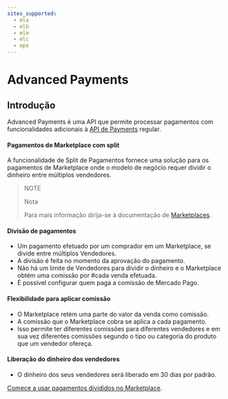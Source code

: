 ```yaml
---
sites_supported:
  - mla
  - mlb
  - mlm
  - mlc
  - mpe
---
```


# Advanced Payments
## Introdução

Advanced Payments é uma API que permite processar pagamentos com funcionalidades adicionais à [API de Payments](https://www.mercadopago.com.br/developers/pt/guides/online-payments/checkout-api/introduction/) regular.

#### Pagamentos de Marketplace com split

A funcionalidade de Split de Pagamentos fornece uma solução para os pagamentos de Marketplace onde o modelo de negócio requer dividir o dinheiro entre múltiplos vendedores.

> NOTE
>
> Nota
>
> Para mais informação dirija-se à documentação de [Marketplaces](https://www.mercadopago.com.br/developers/pt/guides/online-payments/marketplace/checkout-api/introduction/).

#### Divisão de pagamentos

* Um pagamento efetuado por um comprador em um Marketplace, se divide entre múltiplos Vendedores.
* A divisão é feita no momento da aprovação do pagamento.
* Não há um limite de Vendedores para dividir o dinheiro e o Marketplace obtém uma comissão por #cada venda efetuada.
* É possível configurar quem paga a comissão de Mercado Pago.

#### Flexibilidade para aplicar comissão

* O Marketplace retém uma parte do valor da venda como comissão.
* A comissão que o Marketplace cobra se aplica a cada pagamento.
* Isso permite ter diferentes comissões para diferentes vendedores e em sua vez diferentes comissões segundo o tipo ou categoria do produto que um vendedor ofereça.

#### Liberação do dinheiro dos vendedores


* O dinheiro dos seus vendedores será liberado em 30 dias por padrão.


[Comece a usar pagamentos divididos no Marketplace](https://www.mercadopago.com.br/developers/pt/guides/online-payments/marketplace/advanced-payments/receive-split-payments/).

